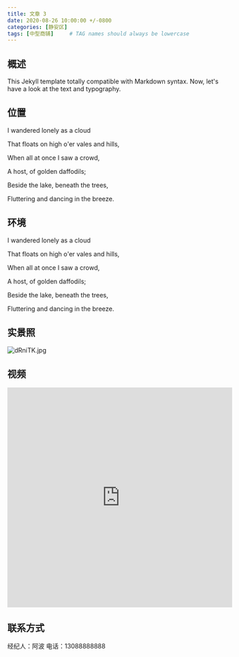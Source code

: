 ```yaml
---
title: 文章 3
date: 2020-08-26 10:00:00 +/-0800
categories: [静安区]
tags: [中型商铺]     # TAG names should always be lowercase
---
```


## 概述

This Jekyll template totally compatible with Markdown syntax. Now, let's have a look at the text and typography.

## 位置

I wandered lonely as a cloud

That floats on high o'er vales and hills,

When all at once I saw a crowd,

A host, of golden daffodils;

Beside the lake, beneath the trees,

Fluttering and dancing in the breeze.

## 环境

I wandered lonely as a cloud

That floats on high o'er vales and hills,

When all at once I saw a crowd,

A host, of golden daffodils;

Beside the lake, beneath the trees,

Fluttering and dancing in the breeze.


## 实景照

<img src="https://s1.ax1x.com/2020/08/26/dRniTK.jpg" alt="dRniTK.jpg" border="0" />


## 视频

<iframe height=498 width=510 src='https://player.youku.com/embed/XNDgxNDEzNjkzMg==' frameborder=0 allowfullscreen></iframe>


## 联系方式

经纪人：阿波   电话：13088888888